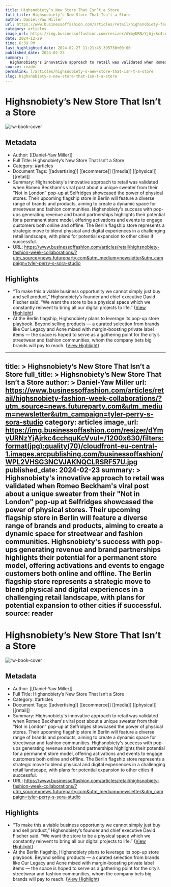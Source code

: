 ```yaml
---
title: Highsnobiety’s New Store That Isn’t a Store
full_title: Highsnobiety’s New Store That Isn’t a Store
author: Daniel-Yaw Miller
url: https://www.businessoffashion.com/articles/retail/highsnobiety-fashion-week-collaborations/?utm_source=news.futureparty.com&utm_medium=newsletter&utm_campaign=tyler-perry-s-sora-studio
category: articles
image_url: https://img.businessoffashion.com/resizer/dYmyURNzYjAjrkc4cchquKcVvuI=/1200x630/filters:format(jpg):quality(70)/cloudfront-eu-central-1.images.arcpublishing.com/businessoffashion/WPL2VHSG3NCVJAKNQCLRSRF57U.jpg
date: 2024-12-29
time: 6:39 PM
last_highlighted_date: 2024-02-27 11:21:45.395730+00:00
published_date: 2024-02-23
summary: |
  Highsnobiety's innovative approach to retail was validated when Romeo Beckham's viral post about a unique sweater from their "Not in London" pop-up at Selfridges showcased the power of physical stores. Their upcoming flagship store in Berlin will feature a diverse range of brands and products, aiming to create a dynamic space for streetwear and fashion communities. Highsnobiety's success with pop-ups generating revenue and brand partnerships highlights their potential for a permanent store model, offering activations and events to engage customers both online and offline. The Berlin flagship store represents a strategic move to blend physical and digital experiences in a challenging retail landscape, with plans for potential expansion to other cities if successful.
source: reader
permalink: l/articles/highsnobiety-s-new-store-that-isn-t-a-store
slug: highsnobiety-s-new-store-that-isn-t-a-store
---
```

# Highsnobiety’s New Store That Isn’t a Store

![rw-book-cover](https://img.businessoffashion.com/resizer/dYmyURNzYjAjrkc4cchquKcVvuI=/1200x630/filters:format(jpg):quality(70)/cloudfront-eu-central-1.images.arcpublishing.com/businessoffashion/WPL2VHSG3NCVJAKNQCLRSRF57U.jpg)

## Metadata
- Author: [[Daniel-Yaw Miller]]
- Full Title: Highsnobiety’s New Store That Isn’t a Store
- Category: #articles
- Document Tags: [[advertising]] [[ecommerce]] [[media]] [[physical]] [[retail]] 
- Summary: Highsnobiety's innovative approach to retail was validated when Romeo Beckham's viral post about a unique sweater from their "Not in London" pop-up at Selfridges showcased the power of physical stores. Their upcoming flagship store in Berlin will feature a diverse range of brands and products, aiming to create a dynamic space for streetwear and fashion communities. Highsnobiety's success with pop-ups generating revenue and brand partnerships highlights their potential for a permanent store model, offering activations and events to engage customers both online and offline. The Berlin flagship store represents a strategic move to blend physical and digital experiences in a challenging retail landscape, with plans for potential expansion to other cities if successful.
- URL: https://www.businessoffashion.com/articles/retail/highsnobiety-fashion-week-collaborations/?utm_source=news.futureparty.com&utm_medium=newsletter&utm_campaign=tyler-perry-s-sora-studio

## Highlights
- “To make this a viable business opportunity we cannot simply just buy and sell product,” Highsnobiety’s founder and chief executive David Fischer said. “We want the store to be a physical space which we constantly reinvent to bring all our digital projects to life.” ([View Highlight](https://read.readwise.io/read/01hqn4qk93wdkh51cpr7f9szyw))
- At the Berlin flagship, Highsnobiety plans to leverage its pop-up store playbook. Beyond selling products — a curated selection from brands like Our Legacy and Acne mixed with margin-boosting private label items — the space is hoped to serve as a gathering point for the city’s streetwear and fashion communities, whom the company bets big brands will pay to reach. ([View Highlight](https://read.readwise.io/read/01hqn4s66d5sfg745mr7yjh0jp))


---
title: >
  Highsnobiety’s New Store That Isn’t a Store
full_title: >
  Highsnobiety’s New Store That Isn’t a Store
author: >
  Daniel-Yaw Miller
url: https://www.businessoffashion.com/articles/retail/highsnobiety-fashion-week-collaborations/?utm_source=news.futureparty.com&utm_medium=newsletter&utm_campaign=tyler-perry-s-sora-studio
category: articles
image_url: https://img.businessoffashion.com/resizer/dYmyURNzYjAjrkc4cchquKcVvuI=/1200x630/filters:format(jpg):quality(70)/cloudfront-eu-central-1.images.arcpublishing.com/businessoffashion/WPL2VHSG3NCVJAKNQCLRSRF57U.jpg
published_date: 2024-02-23
summary: >
  Highsnobiety's innovative approach to retail was validated when Romeo Beckham's viral post about a unique sweater from their "Not in London" pop-up at Selfridges showcased the power of physical stores. Their upcoming flagship store in Berlin will feature a diverse range of brands and products, aiming to create a dynamic space for streetwear and fashion communities. Highsnobiety's success with pop-ups generating revenue and brand partnerships highlights their potential for a permanent store model, offering activations and events to engage customers both online and offline. The Berlin flagship store represents a strategic move to blend physical and digital experiences in a challenging retail landscape, with plans for potential expansion to other cities if successful.
source: reader
---
# Highsnobiety’s New Store That Isn’t a Store

![rw-book-cover](https://img.businessoffashion.com/resizer/dYmyURNzYjAjrkc4cchquKcVvuI=/1200x630/filters:format(jpg):quality(70)/cloudfront-eu-central-1.images.arcpublishing.com/businessoffashion/WPL2VHSG3NCVJAKNQCLRSRF57U.jpg)

## Metadata
- Author: [[Daniel-Yaw Miller]]
- Full Title: Highsnobiety’s New Store That Isn’t a Store
- Category: #articles
- Document Tags: [[advertising]] [[ecommerce]] [[media]] [[physical]] [[retail]] 
- Summary: Highsnobiety's innovative approach to retail was validated when Romeo Beckham's viral post about a unique sweater from their "Not in London" pop-up at Selfridges showcased the power of physical stores. Their upcoming flagship store in Berlin will feature a diverse range of brands and products, aiming to create a dynamic space for streetwear and fashion communities. Highsnobiety's success with pop-ups generating revenue and brand partnerships highlights their potential for a permanent store model, offering activations and events to engage customers both online and offline. The Berlin flagship store represents a strategic move to blend physical and digital experiences in a challenging retail landscape, with plans for potential expansion to other cities if successful.
- URL: https://www.businessoffashion.com/articles/retail/highsnobiety-fashion-week-collaborations/?utm_source=news.futureparty.com&utm_medium=newsletter&utm_campaign=tyler-perry-s-sora-studio

## Highlights
- “To make this a viable business opportunity we cannot simply just buy and sell product,” Highsnobiety’s founder and chief executive David Fischer said. “We want the store to be a physical space which we constantly reinvent to bring all our digital projects to life.” ([View Highlight](https://read.readwise.io/read/01hqn4qk93wdkh51cpr7f9szyw))
- At the Berlin flagship, Highsnobiety plans to leverage its pop-up store playbook. Beyond selling products — a curated selection from brands like Our Legacy and Acne mixed with margin-boosting private label items — the space is hoped to serve as a gathering point for the city’s streetwear and fashion communities, whom the company bets big brands will pay to reach. ([View Highlight](https://read.readwise.io/read/01hqn4s66d5sfg745mr7yjh0jp))


